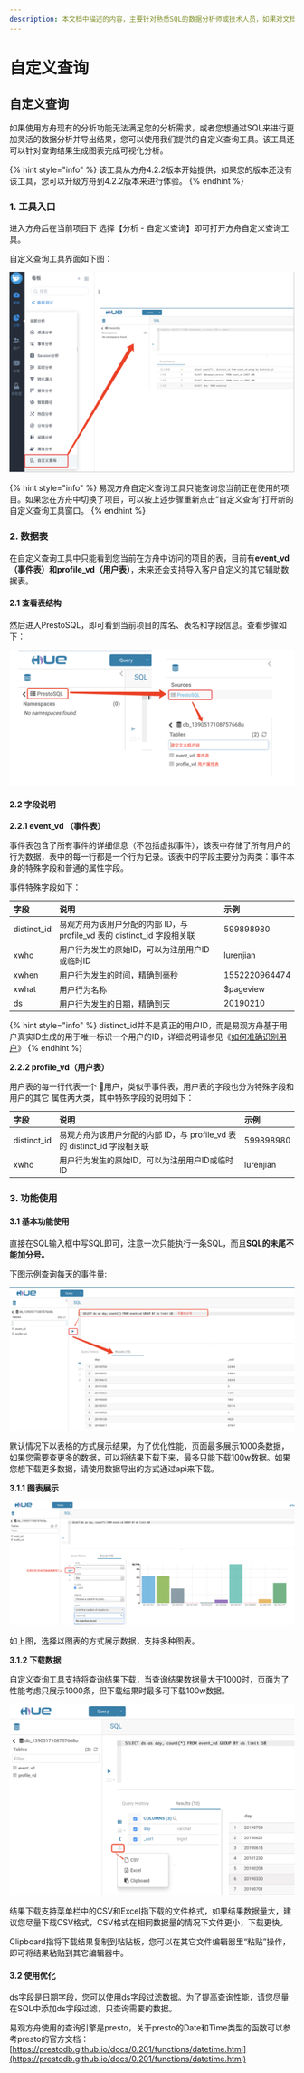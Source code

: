 ```yaml
---
description: 本文档中描述的内容，主要针对熟悉SQL的数据分析师或技术人员，如果对文档内容有疑惑，请咨询我们。
---
```


# 自定义查询

## 自定义查询

如果使用方舟现有的分析功能无法满足您的分析需求，或者您想通过SQL来进行更加灵活的数据分析并导出结果，您可以使用我们提供的自定义查询工具。该工具还可以针对查询结果生成图表完成可视化分析。

{% hint style="info" %}
该工具从方舟4.2.2版本开始提供，如果您的版本还没有该工具，您可以升级方舟到4.2.2版本来进行体验。
{% endhint %}

### 1. 工具入口

进入方舟后在当前项目下 选择【分析 - 自定义查询】即可打开方舟自定义查询工具。

自定义查询工具界面如下图：

![](../../.gitbook/assets/image%20%2821%29.png)

{% hint style="info" %}
易观方舟自定义查询工具只能查询您当前正在使用的项目。如果您在方舟中切换了项目，可以按上述步骤重新点击“自定义查询”打开新的自定义查询工具窗口。
{% endhint %}

### 2. 数据表

在自定义查询工具中只能看到您当前在方舟中访问的项目的表，目前有**event\_vd（事件表）**和**profile\_vd（用户表）**，未来还会支持导入客户自定义的其它辅助数据表。

#### 2.1 查看表结构

然后进入PrestoSQL，即可看到当前项目的库名、表名和字段信息。查看步骤如下：

![](../../.gitbook/assets/image%20%2816%29.png)

#### 2.2 字段说明

**2.2.1 event\_vd （事件表）**

事件表包含了所有事件的详细信息（不包括虚拟事件），该表中存储了所有用户的行为数据，表中的每一行都是一个行为记录。该表中的字段主要分为两类：事件本身的特殊字段和普通的属性字段。

事件特殊字段如下：

| 字段 | 说明 | 示例 |
| :--- | :--- | :--- |
| distinct\_id | 易观方舟为该用户分配的内部 ID，与 profile\_vd 表的 distinct\_id 字段相关联 | 599898980 |
| xwho | 用户行为发生的原始ID，可以为注册用户ID或临时ID | lurenjian |
| xwhen | 用户行为发生的时间，精确到毫秒 | 1552220964474 |
| xwhat | 用户行为名称 | $pageview |
| ds | 用户行为发生的日期，精确到天 | 20190210 |

{% hint style="info" %}
distinct\_id并不是真正的用户ID，而是易观方舟基于用户真实ID生成的用于唯一标识一个用户的ID，详细说明请参见《[如何准确识别用户](../../integration/prepare/user-identify.md)》
{% endhint %}

**2.2.2 profile\_vd（用户表）**

用户表的每一行代表一个 用户，类似于事件表，用户表的字段也分为特殊字段和用户的其它 属性两大类，其中特殊字段的说明如下：

| 字段 | 说明 | 示例 |
| :--- | :--- | :--- |
| distinct\_id | 易观方舟为该用户分配的内部 ID，与 profile\_vd 表的 distinct\_id 字段相关联 | 599898980 |
| xwho | 用户行为发生的原始ID，可以为注册用户ID或临时ID | lurenjian |

### 3. 功能使用

#### 3.1 基本功能使用

直接在SQL输入框中写SQL即可，注意一次只能执行一条SQL，而且**SQL的未尾不能加分号。**

下图示例查询每天的事件量:

![](../../.gitbook/assets/image%20%2871%29.png)

默认情况下以表格的方式展示结果，为了优化性能，页面最多展示1000条数据，如果您需要查更多的数据，可以将结果下载下来，最多只能下载100w数据。如果您想下载更多数据，请使用数据导出的方式通过api来下载。

**3.1.1 图表展示**

![](../../.gitbook/assets/image%20%2810%29.png)

如上图，选择以图表的方式展示数据，支持多种图表。

**3.1.2 下载数据**

自定义查询工具支持将查询结果下载，当查询结果数据量大于1000时，页面为了性能考虑只展示1000条，但下载结果时最多可下载100w数据。

![](../../.gitbook/assets/image%20%2825%29.png)

结果下载支持菜单栏中的CSV和Excel指下载的文件格式，如果结果数据量大，建议您尽量下载CSV格式，CSV格式在相同数据量的情况下文件更小，下载更快。

Clipboard指将下载结果复制到粘贴板，您可以在其它文件编辑器里“粘贴”操作，即可将结果粘贴到其它编辑器中。

#### 3.2 使用优化

ds字段是日期字段，您可以使用ds字段过滤数据。为了提高查询性能，请您尽量在SQL中添加ds字段过滤，只查询需要的数据。

易观方舟使用的查询引擎是presto，关于presto的Date和Time类型的函数可以参考presto的官方文档：[https://prestodb.github.io/docs/0.201/functions/datetime.html](https://prestodb.github.io/docs/0.201/functions/datetime.html)

